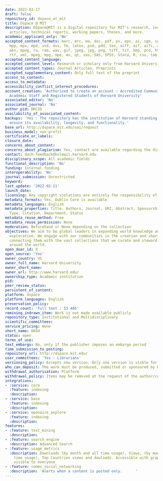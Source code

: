 ```yaml
---
date: 2022-03-17
draft: false
repository_id: dspace_at_mit
title: Dspace @ MIT
description: DSpace@MIT is a digital repository for MIT's research, including peer-reviewed
  articles, technical reports, working papers, theses, and more.
academic_applicant_only: 'No'
accepted_content_formats: marc, mrc, ma, doc, pdf, ps, eps, ai, sgm, sgml, xls, ppt,
  mpp, mpx, mpd, vsd, dvi, fm, latex, psd, pdd, tex, aiff, aif, aifc, au, snd, mpa,
  abs, mpeg, ra, ram, wav, gif, jpeg, jpg, png, tiff, tif, bmp, pcd, html, htm, txt,
  rtf, xml, mpeg, mpg, mpe, mv, qt, sas, SAS, SPSS, Stata, R, csv, tab
accepted_content_language:
accepted_content_level: Research or scholary only from Harvard University
accepted_content_types: Journal Articles, Preprints
accepted_supplementary_content: Only full text of the preprint
access_to_content:
access_to_metadata:
accessibility_conflict_interest_procedures:
account_creation: 'Authorized to create an account : Accredited Community Members,
  Academic Staff and Registered Students of Harvard University'
associated_editor: 'No'
associated_journal: 'No'
author_pid: ORCID
availability_of_associated_content:
backups: 'Yes : The repository has the institution of Harvard standing behind it to
  ensure its availability, longevity, and functionality.'
base_url: http://dspace.mit.edu/oai/request
business_model: non-profit
certificate_or_labels:
closure_date:
concerns_about_content:
concerns_about_plagiarism: Yes, contact are available regarding the discipline
contact: dash-feedback@hulmail.harvard.edu
disciplinary_scope: All academic fields
functional_description: 'No'
funding: Internal funding
interoperability: 'No'
journal_submission: Unrestricted
keyword:
last_update: '2022-02-11'
launch_date:
licensing: Any copyright violations are entirely the responsibility of the authors/depositors.
metadata_formats: Yes, Dublin Core is available
metadata_languages: English
metadata_properties: Title, Authors, Journal, URI, Abstract, Sponsorship, Rights,
  Type, Citation, Department, Status
metadata_reuse_method: Free
metadata_reuse_permission: None
moderation: Beforehand or None depending on the collection
objectives: We aim to be global leaders in expanding world knowledge and intellectual
  exploration. We engage with our communities in the creation and sharing of new knowledge,
  connecting them with the vast collections that we curate and steward through collaborations
  around the world.
open_doar_id: X
open_source: 'Yes'
owner_country: US
owner_full_name: Harvard University
owner_short_name:
owner_url: http://www.harvard.edu/
ownership_type: Academic institution
pid:
peer_review_status:
persistent_of_content:
platform: dspace
platform_languages: English
preservation_policy:
record_count: 'Full text : 53 405'
remining_indrawn_item: Work is not made available publicly
repository_type: Institutional and Multidisciplinary
scientific_committees:
service_pricing: None
short_name: DASH
status: open
terms_of_use:
text_embargo: No, only if the publisher imposes an embargo period
time_submission_to_posting:
repository_url: http://dspace.mit.edu/
user_committees: 'Yes : Librarians'
versioning_policy: Accepts new version. Only one version is visble for readers
who_can_deposit: The work must be produced, submitted or sponsored by MIT faculty.
withdrawal_authorisation: Platform
withdrawal_policy: Items may be removed at the request of the author/copyright holder
integrations:
- :service: core
  :feature: indexing
  :description:
- :service: base
  :feature: indexing
  :description:
- :service: openaire_explore
  :feature: indexing
  :description:
features:
- :feature: text_mining
  :description:
- :feature: search_engine
  :description: Advanced Search
- :feature: usage_metrics
  :description: Downloads (by month and all time usage), Views, (by month and all
    time usage), Top Countries views and dowloads. Accessible with graphs. Those are
    visible to everyone
- :feature: comms_social_networking
  :description: 'Alerts when a content is posted only.      '
---
```



